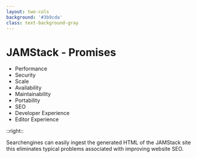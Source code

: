 ```yaml
---
layout: two-cols
background: '#3b9cda'
class: text-background-gray 
---
```


# **JAMStack - Promises**

- Performance
- Security
- Scale
- Availability
- Maintainability
- Portability
- <span class="text-background-gray font-extrabold bg-background-ionos rounded p-2 -m-2">SEO</span>
- Developer Experience
- Editor Experience

::right::

<div class="flex flex-col h-full justify-center">
  <div class="flex items-center m-4 p-4 rounded-lg bg-background-ionos leading-normal text-background-gray">
    Searchengines can easily ingest the generated HTML of the JAMStack site this eliminates typical problems associated with improving website SEO.
  </div>
</div>

<Footer
  title="Copyright © 1&1 IONOS SE 2021"
  :social="[
    { type: 'gh', username: 'ionos-deploy-now' }
  ]"
/>

<IonosLogo left="false" />

<!--
Gerade Google hat in den letzten Jahren viel getan um webseiten die auf JS basieren sinnvoll zu indizieren.

Grundsätlich sollte aber eingentlich jede jamstack seite gut indizier bar sein wenn das Framework einzelne html seiten generiert.

-->

